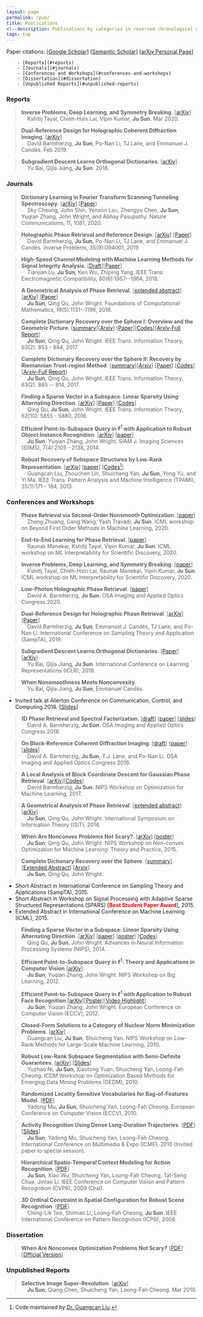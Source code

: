 ```yaml
---
layout: page
permalink: /pub/
title: Publications
<!--description: Publications by categories in reversed chronological order. -->
tags: top
---
```


Paper citations: \[[Google Scholar](http://scholar.google.com/citations?user=V6FaD-UAAAAJ)\] \[[Semantic Scholar](https://www.semanticscholar.org/author/Ju-Sun/144706338)\] \[[arXiv Personal Page](http://arxiv.org/a/sun_j_1)\]

<!-- TOC depthFrom:1 depthTo:6 withLinks:1 updateOnSave:1 orderedList:0 -->

		- [Reports](#reports)
		- [Journals](#journals)
		- [Conferences and Workshops](#conferences-and-workshops)
		- [Dissertation](#dissertation)
		- [Unpublished Reports](#unpublished-reports)

<!-- /TOC -->

### Reports

> **Inverse Problems, Deep Learning, and Symmetry Breaking**. \[[arXiv](https://arxiv.org/abs/2003.09077)\]  
> &nbsp; &nbsp; Kshitij Tayal, Chieh-Hsin Lai, Vipin Kumar,  **Ju Sun**. Mar 2020.

> **Dual-Reference Design for Holographic Coherent Diffraction Imaging**. \[[arXiv](https://arxiv.org/abs/1902.02492)\]  
> &nbsp; &nbsp; David Barmherzig, **Ju Sun**, Po-Nan Li, TJ Lane, and Emmanuel J. Cand&#232;s. Feb 2019.

> **Subgradient Descent Learns Orthogonal Dictionaries**.  \[[arXiv](https://arxiv.org/abs/1810.10702)\]  
> &nbsp; &nbsp; Yu Bai, Qijia Jiang, **Ju Sun**. 2018.   


### Journals

> **Dictionary Learning in Fourier Transform Scanning Tunneling Spectroscopy**.  \[[arXiv](https://arxiv.org/abs/1807.10752)\]  \[[Paper](https://doi.org/10.1038/s41467-020-14633-1)\]  
> &nbsp; &nbsp; Sky Cheung, John Shin, Yenson Lau, Zhengyu Chen, **Ju Sun**, Yuqian Zhang, John Wright, and Abhay Pasupathy. Nature Communications, 11, 1081, 2020.

> **Holographic Phase Retrieval and Reference Design**. \[[arXiv](https://arxiv.org/abs/1901.06453)\] \[[Paper](https://doi.org/10.1088/1361-6420/ab23d1)\]   
> &nbsp; &nbsp; David Barmherzig, **Ju Sun**, Po-Nan Li, TJ Lane, and Emmanuel J. Cand&#232;s. Inverse Problems, 35(9):094001, 2019.

> **High-Speed Channel Modeling with Machine Learning Methods for Signal Integrity Analysis**.  \[[Draft](/docs/lu2017highspeed.pdf)\]\[[Paper](https://doi.org/10.1109/TEMC.2017.2784833)\]  
> &nbsp; &nbsp; Tianjian Lu, **Ju Sun**, Ken Wu, Zhiping Yang. IEEE Trans. Electromagnetic Compatibility, 60(6):1957--1964, 2018.

> **A Geometrical Analysis of Phase Retrieval**. \[[extended abstract](/docs/PR_G4_16.pdf)\]\[[arXiv](http://arxiv.org/abs/1602.06664)\] \[[Paper](https://doi.org/10.1007/s10208-017-9365-9)\]  
> &nbsp; &nbsp; **Ju Sun**, Qing Qu, John Wright. Foundations of Computational Mathematics, 18(5):1131--1198, 2018.

> **Complete Dictionary Recovery over the Sphere I: Overview and the Geometric Picture**. \[[summary](/docs/DL_LSE_15.pdf)\]\[[Arxiv](http://arxiv.org/abs/1511.03607)\] \[[Paper](http://dx.doi.org/10.1109/TIT.2016.2632162)\]\[[Codes](https://github.com/sunju/dl_focm)\]\[[Arxiv-Full Report](http://arxiv.org/abs/1504.06785)\]  
> &nbsp; &nbsp; **Ju Sun**, Qing Qu, John Wright. IEEE Trans. Information Theory, 63(2):  853 - 884, 2017.

> **Complete Dictionary Recovery over the Sphere II: Recovery by Riemannian Trust-region Method**. \[[summary](/docs/DL_LSE_15.pdf)\]\[[Arxiv](http://arxiv.org/abs/1511.04777)\] \[[Paper](http://dx.doi.org/10.1109/TIT.2016.2632149)\] \[[Codes](https://github.com/sunju/dl_focm)\]\[[Arxiv-Full Report](http://arxiv.org/abs/1504.06785)\]  
> &nbsp; &nbsp; **Ju Sun**, Qing Qu, John Wright. IEEE Trans. Information Theory, 63(2):  885 -- 914, 2017.

> **Finding a Sparse Vector in a Subspace: Linear Sparsity Using Alternating Direction**. \[[arXiv](http://arxiv.org/abs/1412.4659)\] \[[Paper](http://dx.doi.org/10.1109/TIT.2016.2601599)\] \[[Codes](https://github.com/sunju/psv )\]  
> &nbsp; &nbsp; Qing Qu, **Ju Sun**, John Wright. IEEE Trans. Information Theory, 62(10): 5855 - 5880, 2016.

> **Efficient Point-to-Subspace Query in $\ell^1$ with Application to Robust Object Instance Recognition**. \[[arXiv](http://arxiv.org/abs/1208.0432)\]  \[[paper](/docs/L1_SIIMS_14.pdf)\]   
> &nbsp; &nbsp; **Ju Sun**, Yuqian Zhang, John Wright. SIAM J. Imaging Sciences (SIIMS), 7(4):2105 - 2138, 2014.

> **Robust Recovery of Subspace Structures by Low-Rank Representation**. \[[arXiv](http://arxiv.org/abs/1010.2955)\] \[[paper](http://dx.doi.org/10.1109/TPAMI.2012.88)\] [[Codes](https://sites.google.com/site/guangcanliu/lrr.zip?attredirects=0&d=1)[^pami_lrr]]   
> &nbsp; &nbsp; Guangcan Liu,  Zhouchen Lin, Shuicheng Yan,  **Ju Sun**, Yong Yu, and Yi Ma.  IEEE Trans. Pattern Analysis and Machine Intelligence (TPAMI), 35(1):171 - 184, 2013.

### Conferences and Workshops

> **Phase Retrieval via Second-Order Nonsmooth Optimization**.   \[[paper](ICML20-WS-ALM-FPR.pdf)\]   
> &nbsp; &nbsp; Zhong Zhuang, Gang Wang, Yash Travadi, **Ju Sun**. ICML workshop on Beyond First Order Methods in Machine Learning, 2020.

> **End-to-End Learning for Phase Retrieval**.   \[[paper](ICML20-WS-DL4FPR.pdf)\]   
> &nbsp; &nbsp; Raunak Manekar, Kshitij Tayal, Vipin Kumar, **Ju Sun**. ICML workshop on ML Interpretability for Scientific Discovery, 2020.

> **Inverse Problems, Deep Learning, and Symmetry Breaking**.   \[[paper](ICML20-WS-DL4INV.pdf)\]   
> &nbsp; &nbsp; Kshitij Tayal, Chieh-Hsin Lai, Raunak Manekar, Vipin Kumar, **Ju Sun**. ICML workshop on ML Interpretability for Scientific Discovery, 2020.

> **Low-Photon Holographic Phase Retrieval**.   \[[paper](OSA_IAOC_2020.pdf)\]  
> &nbsp; &nbsp; David A. Barmherzig, **Ju Sun**. OSA Imaging and Applied Optics Congress 2020.

> **Dual-Reference Design for Holographic Phase Retrieval**. \[[arXiv](https://arxiv.org/abs/1902.02492)\] \[[Paper](/docs/Dual_Ref_HCDI_19.pdf)\]  
> &nbsp; &nbsp; David Barmherzig, **Ju Sun**, Emmanuel J. Cand&#232;s, TJ Lane, and Po-Nan Li. International Conference on Sampling Theory and Application (SampTA), 2019.

> **Subgradient Descent Learns Orthogonal Dictionaries**.  \[[Paper](https://openreview.net/forum?id=HklSf3CqKm)\] \[[arXiv](https://arxiv.org/abs/1810.10702)\]  
> &nbsp; &nbsp; Yu Bai, Qijia Jiang, **Ju Sun**. International Conference on Learning Representations (ICLR), 2019.

> **When Nonsmoothness Meets Nonconvexity**.   
> &nbsp; &nbsp; Yu Bai, Qijia Jiang, **Ju Sun**, Emmanuel Cand&egrave;s.
>   
 + Invited talk at Allerton Conference on Communication, Control, and Computing  2018. \[[Slides](/docs/allerton18_nsms.pdf)\]   

> **1D Phase Retrieval and Spectral Factorization**. \[[draft](/docs/1DPR_18.pdf)\]  \[[paper](https://doi.org/10.1364/LACSEA.2018.JTh1A.4)\] \[[slides](/docs/OSA18_1DPR.pdf)\]   
> &nbsp; &nbsp; David A. Barmherzig, **Ju Sun**. OSA Imaging and Applied Optics Congress 2018.

> **On Block-Reference Coherent Diffraction Imaging**. \[[draft](/docs/BR_CDI18.pdf)\]  \[[paper](https://doi.org/10.1364/COSI.2018.CTH1B.1)\] \[[slides](/docs/OSA18_BRCDI.pdf)\]   
> &nbsp; &nbsp; David A. Barmherzig, **Ju Sun**, T.J. Lane, and Po-Nan Li. OSA Imaging and Applied Optics Congress 2018.

> **A Local Analysis of Block Coordinate Descent for Gaussian Phase Retrieval**. \[[arXiv](http://arxiv.org/abs/1712.02083)\]\[[Codes](/files/BCD.zip)\]  
> &nbsp; &nbsp; David Barmherzig, **Ju Sun**. NIPS Workshop on Optimization for Machine Learning, 2017.

> **A Geometrical Analysis of Phase Retrieval**. \[[extended abstract](/docs/PR_G4_16.pdf)\]\[[arXiv](http://arxiv.org/abs/1602.06664)\]  
> &nbsp; &nbsp; **Ju Sun**, Qing Qu, John Wright. International Symposium on Information Theory (ISIT), 2016.

> **When Are Nonconvex Problems Not Scary?**. \[[arXiv](http://arxiv.org/abs/1510.06096)\] \[[poster](/docs/ncvx_nips15.pdf)\]  
> &nbsp; &nbsp; **Ju Sun**, Qing Qu, John Wright. NIPS Workshop on Non-convex Optimization for Machine Learning: Theory and Practice, 2015.

> **Complete Dictionary Recovery over the Sphere**. \[[summary](/docs/DL_LSE_15.pdf)\] \[[Extended Abstract](/docs/DL_ICML15.pdf)\] \[[Arxiv](http://arxiv.org/abs/1504.06785)\]   
> &nbsp; &nbsp; **Ju Sun**, Qing Qu, John Wright.
>  
 + Short Abstract in International Conference on Sampling Theory and Applications (SampTA), 2015.   
 + Short Abstract in Workshop on Signal Processing with Adaptive Sparse Structured Representations (SPARS) \[<span style="color:red">**Best Student Paper Award**</span>\], 2015.   
 + Extended Abstract in International Conference on Machine Learning (ICML), 2015.   

> **Finding a Sparse Vector in a Subspace: Linear Sparsity Using Alternating Direction**. \[[arXiv](http://arxiv.org/abs/1412.4659)\] \[[paper](http://papers.nips.cc/paper/5402-finding-a-sparse-vector-in-a-subspace-linear-sparsity-using-alternating-directions)\] \[[poster](/docs/NIPS14_PSV.pdf)\] \[[Codes](https://github.com/sunju/psv )\]  
> &nbsp; &nbsp; Qing Qu, **Ju Sun**, John Wright. Advances in Neural Information Processing Systems (NIPS), 2014.

> **Efficient Point-to-Subspace Query in $\ell^1$: Theory and Applications in Computer Vision** \[[arXiv](http://arxiv.org/abs/1211.0757)\].  
> &nbsp; &nbsp; **Ju Sun**, Yuqian Zhang, John Wright. NIPS Workshop on Big Learning, 2012.

> **Efficient Point-to-Subspace Query in $\ell^1$ with Application to Robust Face Recognition**.\[[arXiv](http://arxiv.org/abs/1208.0432)\]\[[Poster](/docs/MMDS12_L1.pdf)\]\[[Video Highlight](/images/eccv12_video.wmv)\]   
> &nbsp; &nbsp; **Ju Sun**, Yuqian Zhang, John Wright. European Conference on Computer Vision (ECCV), 2012.

> **Closed-Form Solutions to a Category of Nuclear Norm Minimization Problems**. \[[arXiv](http://arxiv.org/abs/1011.4829)\]  
> &nbsp; &nbsp; Guangcan Liu, **Ju Sun**, Shuicheng Yan. NIPS Workshop on Low-Rank Methods for Large-Scale Machine Learning,  2010.

> **Robust Low-Rank Subspace Segmentation with Semi-Definite Guarantees**. \[[arXiv](http://arxiv.org/abs/1009.3802)\] \[[Slides](/docs/LRRPSD.pdf)\]   
> &nbsp; &nbsp; Yuzhao  Ni,  **Ju Sun**,  Xiaotong Yuan, Shuicheng Yan, Loong-Fah Cheong. ICDM Workshop on Optimization Based Methods for Emerging Data Mining Problems (OEDM), 2010.

> **Randomized Locality Sensitive Vocabularies for Bag-of-Features Model**. \[[PDF](/docs/eccv10_rv.pdf)\]  
> &nbsp; &nbsp; Yadong Mu, **Ju Sun**, Shuicheng Yan, Loong-Fah Cheong.  European Conference on Computer Vision (ECCV), 2010.

> **Activity Recognition Using Dense Long-Duration Trajectories**. \[[PDF](/docs/icme10_long_traj.pdf)\] \[[Slides](/docs/icme10_slides.pdf)\]  
> &nbsp; &nbsp; **Ju Sun**, Yadong Mu,  Shuicheng Yan, Loong-Fah Cheong. International Conference on Multimedia & Expo (ICME), 2010 (Invited paper to special session).

> **Hierarchical Spatio-Temporal Context Modeling for Action Recognition**. \[[PDF](/docs/cvpr09_hcm.pdf)\]  
> &nbsp; &nbsp; **Ju Sun**, Xiao Wu, Shuicheng Yan, Loong-Fah Cheong, Tat-Seng Chua, Jintao Li. IEEE Conference on Computer Vision and Pattern Recognition (CVPR), 2009 (Oral).

> **3D Ordinal Constraint in Spatial Configuration for Robust Scene Recognition**. \[[PDF](/docs/icpr08_ordinal.pdf)\]  
> &nbsp; &nbsp; Ching-Lik Teo, Shimiao Li, Loong-Fah Cheong, **Ju Sun**.  IEEE International Conference on Pattern Recognition (ICPR), 2008.

### Dissertation

> **When Are Nonconvex Optimization Problems Not Scary?** \[[PDF](/docs/thesis.pdf)\] \[[Official Version](http://dx.doi.org/10.7916/D8251J7H)\]

### Unpublished Reports

> **Selective Image Super-Resolution**. \[[arXiv](http://arxiv.org/abs/1010.5610)\]  
> &nbsp; &nbsp; **Ju Sun**, Qiang Chen, Shuicheng Yan, Loong-Fah Cheong. Mar 2010.


[^pami_lrr]:  Code maintained by [Dr. Guangcan Liu](https://sites.google.com/site/guangcanliu/).
